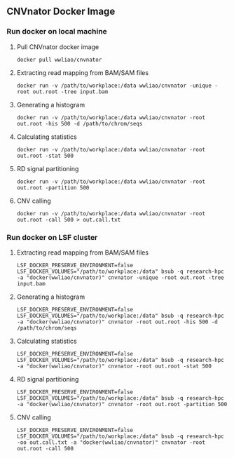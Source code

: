 ## CNVnator Docker Image

### Run docker on local machine

1. Pull CNVnator docker image

    ```
    docker pull wwliao/cnvnator
    ```

2. Extracting read mapping from BAM/SAM files

    ```
    docker run -v /path/to/workplace:/data wwliao/cnvnator -unique -root out.root -tree input.bam
    ```

3. Generating a histogram

    ```
    docker run -v /path/to/workplace:/data wwliao/cnvnator -root out.root -his 500 -d /path/to/chrom/seqs
    ```

4. Calculating statistics

    ```
    docker run -v /path/to/workplace:/data wwliao/cnvnator -root out.root -stat 500
    ```

5. RD signal partitioning

    ```
    docker run -v /path/to/workplace:/data wwliao/cnvnator -root out.root -partition 500
    ```

6. CNV calling

    ```
    docker run -v /path/to/workplace:/data wwliao/cnvnator -root out.root -call 500 > out.call.txt
    ```

### Run docker on LSF cluster

1. Extracting read mapping from BAM/SAM files

    ```
    LSF_DOCKER_PRESERVE_ENVIRONMENT=false LSF_DOCKER_VOLUMES="/path/to/workplace:/data" bsub -q research-hpc -a "docker(wwliao/cnvnator)" cnvnator -unique -root out.root -tree input.bam
    ```

2. Generating a histogram

    ```
    LSF_DOCKER_PRESERVE_ENVIRONMENT=false LSF_DOCKER_VOLUMES="/path/to/workplace:/data" bsub -q research-hpc -a "docker(wwliao/cnvnator)" cnvnator -root out.root -his 500 -d /path/to/chrom/seqs
    ```

3. Calculating statistics

    ```
    LSF_DOCKER_PRESERVE_ENVIRONMENT=false LSF_DOCKER_VOLUMES="/path/to/workplace:/data" bsub -q research-hpc -a "docker(wwliao/cnvnator)" cnvnator -root out.root -stat 500
    ```

4. RD signal partitioning

    ```
    LSF_DOCKER_PRESERVE_ENVIRONMENT=false LSF_DOCKER_VOLUMES="/path/to/workplace:/data" bsub -q research-hpc -a "docker(wwliao/cnvnator)" cnvnator -root out.root -partition 500
    ```

5. CNV calling

    ```
    LSF_DOCKER_PRESERVE_ENVIRONMENT=false LSF_DOCKER_VOLUMES="/path/to/workplace:/data" bsub -q research-hpc -oo out.call.txt -a "docker(wwliao/cnvnator)" cnvnator -root out.root -call 500
    ```

